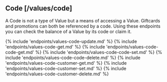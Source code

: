 ## Code [/values/code]

A Code is not a type of Value but a means of accessing a Value.  Giftcards and promotions can both be referenced by a code.  Using these endpoints you can check the balance of a Value by its code or claim it.

{% include 'endpoints/values-code-update.md' %}
{% include 'endpoints/values-code-get.md' %}
{% include 'endpoints/values-code-code-get.md' %}
{% include 'endpoints/values-code-code-set.md' %}
{% include 'endpoints/values-code-code-delete.md' %}
{% include 'endpoints/values-code-customer-get.md' %}
{% include 'endpoints/values-code-customer-set.md' %}
{% include 'endpoints/values-code-customer-delete.md' %}
